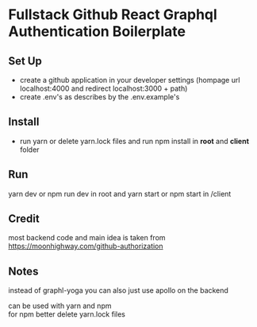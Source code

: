 # Fullstack Github React Graphql Authentication Boilerplate

## Set Up

- create a github application in your developer settings (hompage url localhost:4000 and redirect localhost:3000 + path)
- create .env's as describes by the .env.example's

## Install
- run yarn or delete yarn.lock files and run npm install in **root** and **client** folder

## Run

yarn dev or npm run dev in root and yarn start or npm start in /client

## Credit

most backend code and main idea is taken from https://moonhighway.com/github-authorization

## Notes

instead of graphl-yoga you can also just use apollo on the backend

can be used with yarn and npm  
for npm better delete yarn.lock files
